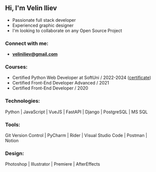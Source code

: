 [//]: # (<img src="./logos/github-newheader2.png" alt="Python">)

## Hi, I'm Velin Iliev

- Passionate full stack developer
- Experienced graphic designer
- I'm looking to collaborate on any Open Source Project

### Connect with me:

- **veliniliev@gmail.com**

### Courses:

- Certified Python Web Developer at SoftUni / 2022-2024 ([certificate])
- Certified Front-End Developer Advanced / 2021
- Certified Front-End Developer / 2020

### Technologies:
<p>
    <span>Python</span> | 
    <span>JavaScript</span> |
    <span>VueJS</span> |
    <span>FastAPI</span> |
    <span>Django</span> |
    <span>PostgreSQL</span> |
    <span>MS SQL</span>
</p>


### Tools:
<p>
    <span>Git Version Control |</span> 
    <span> PyCharm |</span> 
    <span> Rider |</span> 
    <span> Visual Studio Code |</span>
    <span> Postman |</span>
    <span> Notion </span>
</p>

### Design:

<p>
    <span>Photoshop</span> |
    <span>Illustrator</span> |
    <span>Premiere</span> |
    <span>AfterEffects</span> 
</p>

[//]: # (<hr>)

[//]: # (<img height="160" src="https://github-readme-stats-git-masterrstaa-rickstaa.vercel.app/api/top-langs/?username=VelinIliev&layout=compact&text_color=FFFFFF&bg_color=09131B&hide_border=true" />)

[see my progress]:https://github.com/VelinIliev/SoftUni-Python-Full-Stack-Developer-progress

[certificate]: https://softuni.bg/certificates/details/191128/8aab45c5